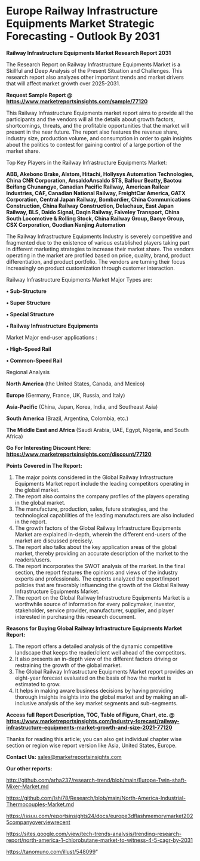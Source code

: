 # Europe Railway Infrastructure Equipments Market Strategic Forecasting - Outlook By 2031

<strong>Railway Infrastructure Equipments Market Research Report 2031</strong>

The Research Report on Railway Infrastructure Equipments Market is a Skillful and Deep Analysis of the Present Situation and Challenges. This research report also analyzes other important trends and market drivers that will affect market growth over 2025-2031.

<strong>Request Sample Report @ <a href=https://www.marketreportsinsights.com/sample/77120>https://www.marketreportsinsights.com/sample/77120</a></strong>

This Railway Infrastructure Equipments market report aims to provide all the participants and the vendors will all the details about growth factors, shortcomings, threats, and the profitable opportunities that the market will present in the near future. The report also features the revenue share, industry size, production volume, and consumption in order to gain insights about the politics to contest for gaining control of a large portion of the market share.

Top Key Players in the Railway Infrastructure Equipments Market:

<strong>ABB, Akebono Brake, Alstom, Hitachi, Hollysys Automation Technologies, China CNR Corporation, AnsaldoAnsaldo STS, Balfour Beatty, Baotou Beifang Chunangye, Canadian Pacific Railway, American Railcar Industries, CAF, Canadian National Railway, FreightCar America, GATX Corporation, Central Japan Railway, Bombardier, China Communications Construction, China Railway Construction, Delachaux, East Japan Railway, BLS, Daido Signal, Daqin Railway, Faiveley Transport, China South Locomotive & Rolling Stock, China Railway Group, Baoye Group, CSX Corporation, Guodian Nanjing Automation</strong>

The Railway Infrastructure Equipments Industry is severely competitive and fragmented due to the existence of various established players taking part in different marketing strategies to increase their market share. The vendors operating in the market are profiled based on price, quality, brand, product differentiation, and product portfolio. The vendors are turning their focus increasingly on product customization through customer interaction.

Railway Infrastructure Equipments Market Major Types are:

<strong>• Sub-Structure

• Super Structure

• Special Structure

• Railway Infrastructure Equipments</strong>

Market Major end-user applications :

<strong>• High-Speed Rail

• Common-Speed Rail</strong>

Regional Analysis

</u><strong><b>North America</b></strong> (the United States, Canada, and Mexico)

<strong><b>Europe </b></strong>(Germany, France, UK, Russia, and Italy)

<strong><b>Asia-Pacific</b></strong> (China, Japan, Korea, India, and Southeast Asia)

<strong><b>South America</b></strong> (Brazil, Argentina, Colombia, etc.)

<strong><b>The Middle East and Africa</b></strong> (Saudi Arabia, UAE, Egypt, Nigeria, and South Africa)

<strong>Go For Interesting Discount Here: <a href=https://www.marketreportsinsights.com/discount/77120>https://www.marketreportsinsights.com/discount/77120</a></strong>

<strong>Points Covered in The Report:</strong>
<ol>
  <li>The major points considered in the Global Railway Infrastructure Equipments Market report include the leading competitors operating in the global market.</li>
  <li>The report also contains the company profiles of the players operating in the global market.</li>
  <li>The manufacture, production, sales, future strategies, and the technological capabilities of the leading manufacturers are also included in the report.</li>
  <li>The growth factors of the Global Railway Infrastructure Equipments Market are explained in-depth, wherein the different end-users of the market are discussed precisely.</li>
  <li>The report also talks about the key application areas of the global market, thereby providing an accurate description of the market to the readers/users.</li>
  <li>The report incorporates the SWOT analysis of the market. In the final section, the report features the opinions and views of the industry experts and professionals. The experts analyzed the export/import policies that are favorably influencing the growth of the Global Railway Infrastructure Equipments Market.</li>
  <li>The report on the Global Railway Infrastructure Equipments Market is a worthwhile source of information for every policymaker, investor, stakeholder, service provider, manufacturer, supplier, and player interested in purchasing this research document.</li>
</ol>
<strong>Reasons for Buying Global Railway Infrastructure Equipments Market Report:</strong>

<ol>
  <li>The report offers a detailed analysis of the dynamic competitive landscape that keeps the reader/client well ahead of the competitors.</li>
  <li>It also presents an in-depth view of the different factors driving or restraining the growth of the global market.</li>
  <li>The Global Railway Infrastructure Equipments Market report provides an eight-year forecast evaluated on the basis of how the market is estimated to grow.</li>
  <li>It helps in making aware business decisions by having providing thorough insights insights into the global market and by making an all-inclusive analysis of the key market segments and sub-segments.</li>
</ol>
<strong>Access full Report Description, TOC, Table of Figure, Chart, etc. @ <a href=https://www.marketreportsinsights.com/industry-forecast/railway-infrastructure-equipments-market-growth-and-size-2021-77120>https://www.marketreportsinsights.com/industry-forecast/railway-infrastructure-equipments-market-growth-and-size-2021-77120</a></strong>


Thanks for reading this article; you can also get individual chapter wise section or region wise report version like Asia, United States, Europe.

<strong>Contact Us:</strong>
sales@marketreportsinsights.com

<strong>Our other reports:</strong>

<a href=http://github.com/arha237/research-trend/blob/main/Europe-Twin-shaft-Mixer-Market.md>http://github.com/arha237/research-trend/blob/main/Europe-Twin-shaft-Mixer-Market.md</a>

<a href=https://github.com/Ishi78/Research/blob/main/North-America-Industrial-Thermocouples-Market.md>https://github.com/Ishi78/Research/blob/main/North-America-Industrial-Thermocouples-Market.md</a>

<a href=https://issuu.com/reportsinsights24/docs/europe3dflashmemorymarket2025companyoverviewrecent>https://issuu.com/reportsinsights24/docs/europe3dflashmemorymarket2025companyoverviewrecent</a>

<a href=https://sites.google.com/view/tech-trends-analysis/trending-research-report/north-america-1-chlorobutane-market-to-witness-4-5-cagr-by-2031>https://sites.google.com/view/tech-trends-analysis/trending-research-report/north-america-1-chlorobutane-market-to-witness-4-5-cagr-by-2031</a>

<a href=https://tanomuno.com/illust/548099>https://tanomuno.com/illust/548099</a>"
